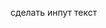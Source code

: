 <!-- переключение показывания MFAB с анимацией -->

<!-- передача данных в MSelect и получения оттуда данных -->

<!-- управление неактивностью MSwitch :is-disabled -->

сделать инпут текст

<!-- в MRadio менять выбранное значение -->
